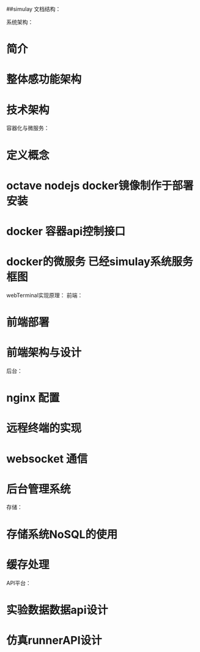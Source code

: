 ##simulay 文档结构：


系统架构：
#   简介
#   整体感功能架构
#   技术架构

容器化与微服务：
#   定义概念
#   octave nodejs  docker镜像制作于部署 安装
#   docker 容器api控制接口
#   docker的微服务 已经simulay系统服务框图


webTerminal实现原理：
前端：
#   前端部署
#   前端架构与设计

后台：

#   nginx 配置
#   远程终端的实现
#   websocket 通信
#   后台管理系统

存储：
#   存储系统NoSQL的使用
#   缓存处理

API平台：
#   实验数据数据api设计
#   仿真runnerAPI设计

